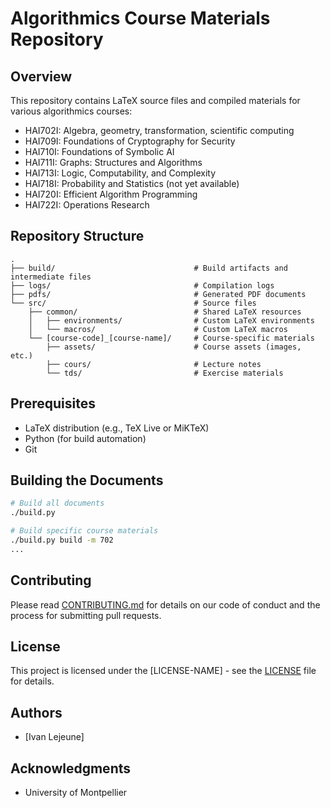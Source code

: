 # Algorithmics Course Materials Repository

## Overview
This repository contains LaTeX source files and compiled materials for various algorithmics courses:
- HAI702I: Algebra, geometry, transformation, scientific computing
- HAI709I: Foundations of Cryptography for Security
- HAI710I: Foundations of Symbolic AI
- HAI711I: Graphs: Structures and Algorithms
- HAI713I: Logic, Computability, and Complexity
- HAI718I: Probability and Statistics (not yet available)
- HAI720I: Efficient Algorithm Programming
- HAI722I: Operations Research

## Repository Structure
```
.
├── build/                               # Build artifacts and intermediate files
├── logs/                                # Compilation logs
├── pdfs/                                # Generated PDF documents
└── src/                                 # Source files
    ├── common/                          # Shared LaTeX resources
    │   ├── environments/                # Custom LaTeX environments
    │   └── macros/                      # Custom LaTeX macros
    └── [course-code]_[course-name]/     # Course-specific materials
        ├── assets/                      # Course assets (images, etc.)
        ├── cours/                       # Lecture notes
        └── tds/                         # Exercise materials
```

## Prerequisites
- LaTeX distribution (e.g., TeX Live or MiKTeX)
- Python (for build automation)
- Git

## Building the Documents
```bash
# Build all documents
./build.py

# Build specific course materials
./build.py build -m 702
...
```

## Contributing
Please read [CONTRIBUTING.md](CONTRIBUTING.md) for details on our code of conduct and the process for submitting pull requests.

## License
This project is licensed under the [LICENSE-NAME] - see the [LICENSE](LICENSE) file for details.

## Authors
- [Ivan Lejeune]

## Acknowledgments
- University of Montpellier
